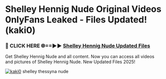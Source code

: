 # Shelley Hennig Nude Original Videos 0nlyFans Leaked - Files Updated! (kaki0)

<h3>🔴 CLICK HERE 🌐==►► <a href="https://tinyurl.com/yrmya6cz" rel="nofollow">Shelley Hennig Nude Updated Files</a></h3>

Get Shelley Hennig Nude and all content. Now you can access all videos and pictures of Shelley Hennig Nude. New Updated Files 2025!

[![kaki0](https://i.imgur.com/FMdXYCs.gif)](https://tinyurl.com/yrmya6cz)
shelley thessyna nude